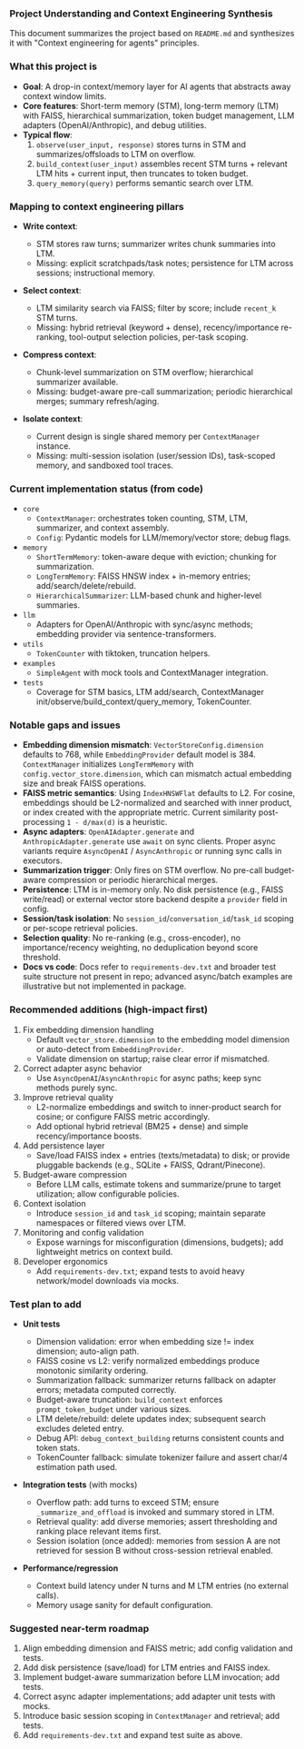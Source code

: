 ### Project Understanding and Context Engineering Synthesis

This document summarizes the project based on `README.md` and synthesizes it with "Context engineering for agents" principles.

### What this project is

- **Goal**: A drop-in context/memory layer for AI agents that abstracts away context window limits.
- **Core features**: Short-term memory (STM), long-term memory (LTM) with FAISS, hierarchical summarization, token budget management, LLM adapters (OpenAI/Anthropic), and debug utilities.
- **Typical flow**:
  1. `observe(user_input, response)` stores turns in STM and summarizes/offsloads to LTM on overflow.
  2. `build_context(user_input)` assembles recent STM turns + relevant LTM hits + current input, then truncates to token budget.
  3. `query_memory(query)` performs semantic search over LTM.

### Mapping to context engineering pillars

- **Write context**:
  - STM stores raw turns; summarizer writes chunk summaries into LTM.
  - Missing: explicit scratchpads/task notes; persistence for LTM across sessions; instructional memory.

- **Select context**:
  - LTM similarity search via FAISS; filter by score; include `recent_k` STM turns.
  - Missing: hybrid retrieval (keyword + dense), recency/importance re-ranking, tool-output selection policies, per-task scoping.

- **Compress context**:
  - Chunk-level summarization on STM overflow; hierarchical summarizer available.
  - Missing: budget-aware pre-call summarization; periodic hierarchical merges; summary refresh/aging.

- **Isolate context**:
  - Current design is single shared memory per `ContextManager` instance.
  - Missing: multi-session isolation (user/session IDs), task-scoped memory, and sandboxed tool traces.

### Current implementation status (from code)

- `core`
  - `ContextManager`: orchestrates token counting, STM, LTM, summarizer, and context assembly.
  - `Config`: Pydantic models for LLM/memory/vector store; debug flags.
- `memory`
  - `ShortTermMemory`: token-aware deque with eviction; chunking for summarization.
  - `LongTermMemory`: FAISS HNSW index + in-memory entries; add/search/delete/rebuild.
  - `HierarchicalSummarizer`: LLM-based chunk and higher-level summaries.
- `llm`
  - Adapters for OpenAI/Anthropic with sync/async methods; embedding provider via sentence-transformers.
- `utils`
  - `TokenCounter` with tiktoken, truncation helpers.
- `examples`
  - `SimpleAgent` with mock tools and ContextManager integration.
- `tests`
  - Coverage for STM basics, LTM add/search, ContextManager init/observe/build_context/query_memory, TokenCounter.

### Notable gaps and issues

- **Embedding dimension mismatch**: `VectorStoreConfig.dimension` defaults to 768, while `EmbeddingProvider` default model is 384. `ContextManager` initializes `LongTermMemory` with `config.vector_store.dimension`, which can mismatch actual embedding size and break FAISS operations.
- **FAISS metric semantics**: Using `IndexHNSWFlat` defaults to L2. For cosine, embeddings should be L2-normalized and searched with inner product, or index created with the appropriate metric. Current similarity post-processing `1 - d/max(d)` is a heuristic.
- **Async adapters**: `OpenAIAdapter.generate` and `AnthropicAdapter.generate` use `await` on sync clients. Proper async variants require `AsyncOpenAI` / `AsyncAnthropic` or running sync calls in executors.
- **Summarization trigger**: Only fires on STM overflow. No pre-call budget-aware compression or periodic hierarchical merges.
- **Persistence**: LTM is in-memory only. No disk persistence (e.g., FAISS write/read) or external vector store backend despite a `provider` field in config.
- **Session/task isolation**: No `session_id`/`conversation_id`/`task_id` scoping or per-scope retrieval policies.
- **Selection quality**: No re-ranking (e.g., cross-encoder), no importance/recency weighting, no deduplication beyond score threshold.
- **Docs vs code**: Docs refer to `requirements-dev.txt` and broader test suite structure not present in repo; advanced async/batch examples are illustrative but not implemented in package.

### Recommended additions (high-impact first)

1. Fix embedding dimension handling
   - Default `vector_store.dimension` to the embedding model dimension or auto-detect from `EmbeddingProvider`.
   - Validate dimension on startup; raise clear error if mismatched.
2. Correct adapter async behavior
   - Use `AsyncOpenAI`/`AsyncAnthropic` for async paths; keep sync methods purely sync.
3. Improve retrieval quality
   - L2-normalize embeddings and switch to inner-product search for cosine; or configure FAISS metric accordingly.
   - Add optional hybrid retrieval (BM25 + dense) and simple recency/importance boosts.
4. Add persistence layer
   - Save/load FAISS index + entries (texts/metadata) to disk; or provide pluggable backends (e.g., SQLite + FAISS, Qdrant/Pinecone).
5. Budget-aware compression
   - Before LLM calls, estimate tokens and summarize/prune to target utilization; allow configurable policies.
6. Context isolation
   - Introduce `session_id` and `task_id` scoping; maintain separate namespaces or filtered views over LTM.
7. Monitoring and config validation
   - Expose warnings for misconfiguration (dimensions, budgets); add lightweight metrics on context build.
8. Developer ergonomics
   - Add `requirements-dev.txt`; expand tests to avoid heavy network/model downloads via mocks.

### Test plan to add

- **Unit tests**
  - Dimension validation: error when embedding size != index dimension; auto-align path.
  - FAISS cosine vs L2: verify normalized embeddings produce monotonic similarity ordering.
  - Summarization fallback: summarizer returns fallback on adapter errors; metadata computed correctly.
  - Budget-aware truncation: `build_context` enforces `prompt_token_budget` under various sizes.
  - LTM delete/rebuild: delete updates index; subsequent search excludes deleted entry.
  - Debug API: `debug_context_building` returns consistent counts and token stats.
  - TokenCounter fallback: simulate tokenizer failure and assert char/4 estimation path used.

- **Integration tests** (with mocks)
  - Overflow path: add turns to exceed STM; ensure `_summarize_and_offload` is invoked and summary stored in LTM.
  - Retrieval quality: add diverse memories; assert thresholding and ranking place relevant items first.
  - Session isolation (once added): memories from session A are not retrieved for session B without cross-session retrieval enabled.

- **Performance/regression**
  - Context build latency under N turns and M LTM entries (no external calls).
  - Memory usage sanity for default configuration.

### Suggested near-term roadmap

1. Align embedding dimension and FAISS metric; add config validation and tests.
2. Add disk persistence (save/load) for LTM entries and FAISS index.
3. Implement budget-aware summarization before LLM invocation; add tests.
4. Correct async adapter implementations; add adapter unit tests with mocks.
5. Introduce basic session scoping in `ContextManager` and retrieval; add tests.
6. Add `requirements-dev.txt` and expand test suite as above.



